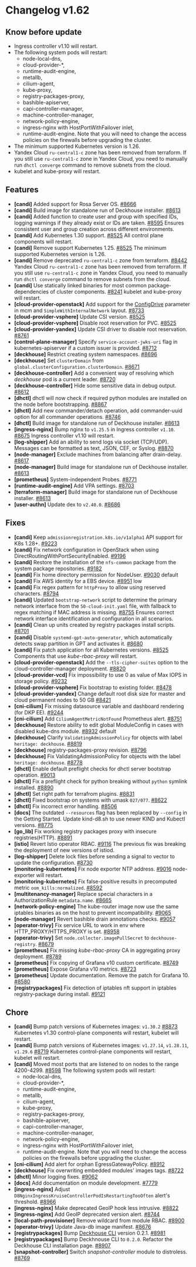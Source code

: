 # Changelog v1.62

## Know before update


 - Ingress controller v1.10 will restart.
 - The following system pods will restart:
    * node-local-dns,
    * cloud-provider-*,
    * runtime-audit-engine,
    * metallb,
    * cilium-agent,
    * kube-proxy,
    * registry-packages-proxy,
    * bashible-apiserver,
    * capi-controller-manager,
    * machine-controller-manager,
    * network-policy-engine,
    * ingress-nginx with HostPortWithFailover inlet,
    * runtime-audit-engine.
    Note that you will need to change the access policies on the firewalls before upgrading the cluster.
 - The minimum supported Kubernetes version is 1.26.
 - Yandex Cloud `ru-central1-c` zone has been removed from terraform. If you still use `ru-central1-c` zone in Yandex Cloud, you need to manually run `dhctl converge` command to remove subnets from the cloud.
 - kubelet and kube-proxy will restart.

## Features


 - **[candi]** Added support for Rosa Server OS. [#8666](https://github.com/deckhouse/deckhouse/pull/8666)
 - **[candi]** Build image for standalone run of Deckhouse installer. [#8613](https://github.com/deckhouse/deckhouse/pull/8613)
 - **[candi]** Added function to create user and group with specified IDs, logging warnings if they already exist or IDs are taken. [#8595](https://github.com/deckhouse/deckhouse/pull/8595)
    Ensures consistent user and group creation across different environments.
 - **[candi]** Add Kubernetes 1.30 support. [#8525](https://github.com/deckhouse/deckhouse/pull/8525)
    All control plane components will restart.
 - **[candi]** Remove support Kubernetes 1.25. [#8525](https://github.com/deckhouse/deckhouse/pull/8525)
    The minimum supported Kubernetes version is 1.26.
 - **[candi]** Remove deprecated `ru-central1-c` zone from terraform. [#8442](https://github.com/deckhouse/deckhouse/pull/8442)
    Yandex Cloud `ru-central1-c` zone has been removed from terraform. If you still use `ru-central1-c` zone in Yandex Cloud, you need to manually run `dhctl converge` command to remove subnets from the cloud.
 - **[candi]** Use statically linked binaries for most common package-dependencies of cluster components. [#8241](https://github.com/deckhouse/deckhouse/pull/8241)
    kubelet and kube-proxy will restart.
 - **[cloud-provider-openstack]** Add support for the [ConfigDrive](https://deckhouse.io/documentation/v1.62/modules/030-cloud-provider-openstack/cluster_configuration.html#openstackclusterconfiguration-nodegroups-instanceclass-configdrive) parameter in mcm and `SimpleWithInternalNetwork` layout. [#8733](https://github.com/deckhouse/deckhouse/pull/8733)
 - **[cloud-provider-vsphere]** Update CSI version. [#8525](https://github.com/deckhouse/deckhouse/pull/8525)
 - **[cloud-provider-vsphere]** Disable root reservation for PVC. [#8525](https://github.com/deckhouse/deckhouse/pull/8525)
 - **[cloud-provider-yandex]** Update CSI driver to disable root reservation. [#8761](https://github.com/deckhouse/deckhouse/pull/8761)
 - **[control-plane-manager]** Specify `service-account-jwks-uri` flag in kubernetes-apiserver if a custom issuer is provided. [#8712](https://github.com/deckhouse/deckhouse/pull/8712)
 - **[deckhouse]** Restrict creating system namespaces. [#8696](https://github.com/deckhouse/deckhouse/pull/8696)
 - **[deckhouse]** Set `clusterDomain` from `global.clusterConfiguration.clusterDomain`. [#8671](https://github.com/deckhouse/deckhouse/pull/8671)
 - **[deckhouse-controller]** Add a convenient way of resolving which _deckhouse_ pod is a current leader. [#8720](https://github.com/deckhouse/deckhouse/pull/8720)
 - **[deckhouse-controller]** Hide some sensitive data in debug output. [#8612](https://github.com/deckhouse/deckhouse/pull/8612)
 - **[dhctl]** dhctl will now check if required python modules are installed on the node before bootstrapping. [#8867](https://github.com/deckhouse/deckhouse/pull/8867)
 - **[dhctl]** Add new commander/detach operation, add commander-uuid option for all commander operations. [#8746](https://github.com/deckhouse/deckhouse/pull/8746)
 - **[dhctl]** Build image for standalone run of Deckhouse installer. [#8613](https://github.com/deckhouse/deckhouse/pull/8613)
 - **[ingress-nginx]** Bump nginx to `v1.25.5` in Ingress controller `v1.10`. [#8675](https://github.com/deckhouse/deckhouse/pull/8675)
    Ingress controller v1.10 will restart.
 - **[log-shipper]** Add an ability to send logs via socket (TCP/UDP). 
    Messages can be formatted as text, JSON, CEF, or Syslog. [#8870](https://github.com/deckhouse/deckhouse/pull/8870)
 - **[node-manager]** Exclude machines from balancing after drain-delay. [#8617](https://github.com/deckhouse/deckhouse/pull/8617)
 - **[node-manager]** Build image for standalone run of Deckhouse installer. [#8613](https://github.com/deckhouse/deckhouse/pull/8613)
 - **[prometheus]** System-independent Probes. [#8771](https://github.com/deckhouse/deckhouse/pull/8771)
 - **[runtime-audit-engine]** Add VPA settings. [#8703](https://github.com/deckhouse/deckhouse/pull/8703)
 - **[terraform-manager]** Build image for standalone run of Deckhouse installer. [#8613](https://github.com/deckhouse/deckhouse/pull/8613)
 - **[user-authn]** Update dex to `v2.40.0`. [#8686](https://github.com/deckhouse/deckhouse/pull/8686)

## Fixes


 - **[candi]** Keep `admissionregistration.k8s.io/v1alpha1` API support for K8s 1.28+. [#9223](https://github.com/deckhouse/deckhouse/pull/9223)
 - **[candi]** Fix network configuration in OpenStack when using DirectRoutingWithPortSecurityEnabled. [#9196](https://github.com/deckhouse/deckhouse/pull/9196)
 - **[candi]** Restore the installation of the `nfs-common` package from the system package repositories. [#9182](https://github.com/deckhouse/deckhouse/pull/9182)
 - **[candi]** Fix home directory permission for NodeUser. [#9030](https://github.com/deckhouse/deckhouse/pull/9030)
    default
 - **[candi]** Fix AWS identity for a EBS device. [#8951](https://github.com/deckhouse/deckhouse/pull/8951)
    low
 - **[candi]** Fix regex pattern for `httpProxy` to allow using reserved characters. [#8794](https://github.com/deckhouse/deckhouse/pull/8794)
 - **[candi]** Updated  `bootstrap-network` script to determine the primary network interface from the `50-cloud-init.yaml` file, with fallback to regex matching if MAC address is missing. [#8755](https://github.com/deckhouse/deckhouse/pull/8755)
    Ensures correct network interface identification and configuration in all scenarios.
 - **[candi]** Clean up units created by registry packages install scripts. [#8701](https://github.com/deckhouse/deckhouse/pull/8701)
 - **[candi]** Disable `systemd-gpt-auto-generator`, which automatically detects swap partition in GPT and activates it. [#8680](https://github.com/deckhouse/deckhouse/pull/8680)
 - **[candi]** Fix patch application for all Kubernetes versions. [#8525](https://github.com/deckhouse/deckhouse/pull/8525)
    Components that use _kube-rbac-proxy_ will restart.
 - **[cloud-provider-openstack]** Add the `--tls-cipher-suites` option to the cloud-controller-manager deployment. [#8820](https://github.com/deckhouse/deckhouse/pull/8820)
 - **[cloud-provider-vcd]** Fix impossibility to use 0 as value of Max IOPS in storage policy. [#9232](https://github.com/deckhouse/deckhouse/pull/9232)
 - **[cloud-provider-vsphere]** Fix bootstrap to existing folder. [#8478](https://github.com/deckhouse/deckhouse/pull/8478)
 - **[cloud-provider-yandex]** Change default root disk size for master and cloud permanent nodes to 50 GB [#8421](https://github.com/deckhouse/deckhouse/pull/8421)
 - **[cni-cilium]** Fix missing datasource variable and dashboard rendering (for DKP EE). [#9244](https://github.com/deckhouse/deckhouse/pull/9244)
 - **[cni-cilium]** Add `CiliumAgentMetricNotFound` Prometheus alert. [#8751](https://github.com/deckhouse/deckhouse/pull/8751)
 - **[deckhouse]** Restore ability to edit global ModuleConfig in cases with disabled kube-dns module. [#8932](https://github.com/deckhouse/deckhouse/pull/8932)
    default
 - **[deckhouse]** Clarify `ValidatingAdmissionPolicy` for objects with label `heritage: deckhouse`. [#8819](https://github.com/deckhouse/deckhouse/pull/8819)
 - **[deckhouse]** registry-packages-proxy revision. [#8796](https://github.com/deckhouse/deckhouse/pull/8796)
 - **[deckhouse]** Fix ValidatingAdmissionPolicy for objects with the label `heritage: deckhouse`. [#8778](https://github.com/deckhouse/deckhouse/pull/8778)
 - **[dhctl]** Enable default preflight checks for dhctl server bootstrap operation. [#9013](https://github.com/deckhouse/deckhouse/pull/9013)
 - **[dhctl]** Fix a preflight check for python breaking without `python` symlink installed. [#8890](https://github.com/deckhouse/deckhouse/pull/8890)
 - **[dhctl]** Set right path for terrafrom plugins. [#8831](https://github.com/deckhouse/deckhouse/pull/8831)
 - **[dhctl]** Fixed bootstrap on systems with umask `027/077`. [#8622](https://github.com/deckhouse/deckhouse/pull/8622)
 - **[dhctl]** Fix incorrect error handling. [#8506](https://github.com/deckhouse/deckhouse/pull/8506)
 - **[docs]** The outdated `--resources` flag has been replaced by `--config` in the Getting Started. Update kind-d8.sh to use newer KIND and Kubectl versions. [#8775](https://github.com/deckhouse/deckhouse/pull/8775)
 - **[go_lib]** Fix working registry packages proxy with insecure registries(HTTP). [#8891](https://github.com/deckhouse/deckhouse/pull/8891)
 - **[istio]** Revert Istio operator RBAC. [#9116](https://github.com/deckhouse/deckhouse/pull/9116)
    The previous fix was breaking the deployment of new versions of istiod.
 - **[log-shipper]** Delete lock files before sending a signal to vector to update the configuration. [#8730](https://github.com/deckhouse/deckhouse/pull/8730)
 - **[monitoring-kubernetes]** Fix node exporter NTP address. [#9016](https://github.com/deckhouse/deckhouse/pull/9016)
    node-exporter will restart.
 - **[monitoring-kubernetes]** Fix false-positive results in precomputed metric `oom_kills:normalized`. [#8592](https://github.com/deckhouse/deckhouse/pull/8592)
 - **[multitenancy-manager]** Replace special characters in a AuthorizationRule `metadata.name`. [#8665](https://github.com/deckhouse/deckhouse/pull/8665)
 - **[network-policy-engine]** The kube-router image now use the same iptables binaries as on the host to prevent incompatibility. [#9065](https://github.com/deckhouse/deckhouse/pull/9065)
 - **[node-manager]** Revert bashible drain annotations checks. [#9057](https://github.com/deckhouse/deckhouse/pull/9057)
 - **[operator-trivy]** Fix service URL to work in env where HTTP_PROXY/HTTPS_PROXY is set. [#8958](https://github.com/deckhouse/deckhouse/pull/8958)
 - **[operator-trivy]** Set `node.collector.imagePullSecret` to `deckhouse-registry`. [#8679](https://github.com/deckhouse/deckhouse/pull/8679)
 - **[prometheus]** Fix missing _kube-rbac-proxy_ CA in aggregating proxy deployment. [#8789](https://github.com/deckhouse/deckhouse/pull/8789)
 - **[prometheus]** Fix copying of Grafana v10 custom certificate. [#8749](https://github.com/deckhouse/deckhouse/pull/8749)
 - **[prometheus]** Expose Grafana v10 metrics. [#8723](https://github.com/deckhouse/deckhouse/pull/8723)
 - **[prometheus]** Update documentation. Remove the patch for Grafana 10. [#8580](https://github.com/deckhouse/deckhouse/pull/8580)
 - **[registrypackages]** Fix detection of iptables nft support in iptables registry-package during install. [#9121](https://github.com/deckhouse/deckhouse/pull/9121)

## Chore


 - **[candi]** Bump patch versions of Kubernetes images: `v1.30.2` [#8873](https://github.com/deckhouse/deckhouse/pull/8873)
    Kubernetes v1.30 control-plane components will restart, kubelet will restart.
 - **[candi]** Bump patch versions of Kubernetes images: `v1.27.14`, `v1.28.11`, `v1.29.6` [#8719](https://github.com/deckhouse/deckhouse/pull/8719)
    Kubernetes control-plane components will restart, kubelet will restart.
 - **[candi]** Moved most ports that are listened to on nodes to the range 4200-4299. [#8598](https://github.com/deckhouse/deckhouse/pull/8598)
    The following system pods will restart:
    * node-local-dns,
    * cloud-provider-*,
    * runtime-audit-engine,
    * metallb,
    * cilium-agent,
    * kube-proxy,
    * registry-packages-proxy,
    * bashible-apiserver,
    * capi-controller-manager,
    * machine-controller-manager,
    * network-policy-engine,
    * ingress-nginx with HostPortWithFailover inlet,
    * runtime-audit-engine.
    Note that you will need to change the access policies on the firewalls before upgrading the cluster.
 - **[cni-cilium]** Add alert for orphan EgressGatewayPolicy. [#8912](https://github.com/deckhouse/deckhouse/pull/8912)
 - **[deckhouse]** Fix overwriting embedded modules' images tags. [#8722](https://github.com/deckhouse/deckhouse/pull/8722)
 - **[dhctl]** Minor logging fixes. [#9062](https://github.com/deckhouse/deckhouse/pull/9062)
 - **[docs]** Add documentation on module development. [#7779](https://github.com/deckhouse/deckhouse/pull/7779)
 - **[ingress-nginx]** Adjust `D8NginxIngressKruiseControllerPodIsRestartingTooOften` alert's threshold. [#8966](https://github.com/deckhouse/deckhouse/pull/8966)
 - **[ingress-nginx]** Make deprecated GeoIP hook less intrusive. [#8822](https://github.com/deckhouse/deckhouse/pull/8822)
 - **[ingress-nginx]** Add GeoIP deprecated version alert. [#8744](https://github.com/deckhouse/deckhouse/pull/8744)
 - **[local-path-provisioner]** Remove wildcard from module RBAC. [#8900](https://github.com/deckhouse/deckhouse/pull/8900)
 - **[operator-trivy]** Update Java-db image manifest. [#8676](https://github.com/deckhouse/deckhouse/pull/8676)
 - **[registrypackages]** Bump [Deckhouse CLI](https://deckhouse.io/documentation/v1.62/deckhouse-cli/) version 0.2.1. [#8981](https://github.com/deckhouse/deckhouse/pull/8981)
 - **[registrypackages]** Bump Deckhnouse CLI to `0.2.0`. Refactor the Deckhouse CLI installation page. [#8907](https://github.com/deckhouse/deckhouse/pull/8907)
 - **[snapshot-controller]** Switch _snapshot-controller_ module to distroless. [#8769](https://github.com/deckhouse/deckhouse/pull/8769)

